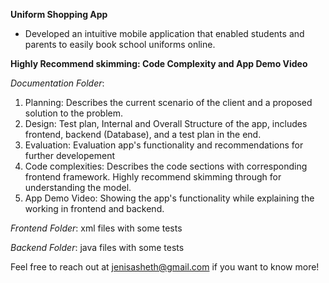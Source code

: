 **Uniform Shopping App**

- Developed an intuitive mobile application that enabled students and parents to easily book school uniforms online.

**Highly Recommend skimming: Code Complexity and App Demo Video**

*Documentation Folder*:

1. Planning: Describes the current scenario of the client and a proposed solution to the problem.
2.  Design: Test plan, Internal and Overall Structure of the app, includes frontend, backend (Database), and a test plan in the end.
3. Evaluation: Evaluation app's functionality and recommendations for further developement
4. Code complexities: Describes the code sections with corresponding frontend framework. Highly recommend skimming through for understanding the model. 
5. App Demo Video: Showing the app's functionality while explaining the working in frontend and backend. 

*Frontend Folder*: xml files with some tests

*Backend Folder*: java files with some tests

Feel free to reach out at jenisasheth@gmail.com if you want to know more!